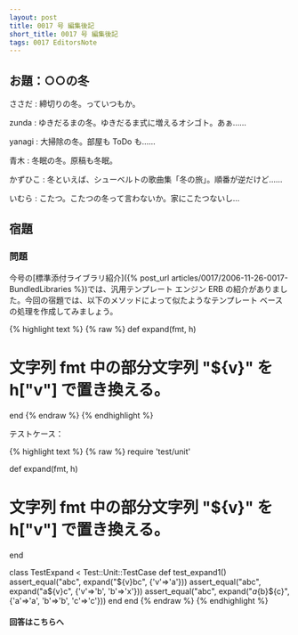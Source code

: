 ```yaml
---
layout: post
title: 0017 号 編集後記
short_title: 0017 号 編集後記
tags: 0017 EditorsNote
---
```



## お題：○○の冬

ささだ
:  締切りの冬。っていつもか。

zunda
:  ゆきだるまの冬。ゆきだるま式に増えるオシゴト。あぁ……

yanagi
:  大掃除の冬。部屋も ToDo も……

青木
:  冬眠の冬。原稿も冬眠。

かずひこ
: 冬といえば、シューベルトの歌曲集「冬の旅」。順番が逆だけど……

いむら
: こたつ。こたつの冬って言わないか。家にこたつないし…

## 宿題

### 問題

今号の[標準添付ライブラリ紹介]({% post_url articles/0017/2006-11-26-0017-BundledLibraries %})では、汎用テンプレート
エンジン ERB の紹介がありました。今回の宿題では、以下のメソッドによって似たようなテンプレート
ベースの処理を作成してみましょう。

{% highlight text %}
{% raw %}
def expand(fmt, h)
  # 文字列 fmt 中の部分文字列 "${v}" を h["v"] で置き換える。
end
{% endraw %}
{% endhighlight %}


テストケース：

{% highlight text %}
{% raw %}
require 'test/unit'

def expand(fmt, h)
  # 文字列 fmt 中の部分文字列 "${v}" を h["v"] で置き換える。
end

class TestExpand < Test::Unit::TestCase
  def test_expand1()
    assert_equal("abc", expand("${v}bc", {'v'=>'a'}))
    assert_equal("abc", expand("a${v}c", {'v'=>'b', 'b'=>'x'}))
    assert_equal("abc", expand("${a}${b}${c}", {'a'=>'a', 'b'=>'b', 'c'=>'c'}))
  end
end
{% endraw %}
{% endhighlight %}


#### 回答はこちらへ




